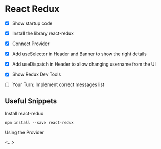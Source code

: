 # React Redux

- [x] Show startup code

- [x] Install the library react-redux

- [x] Connect Provider

- [x] Add useSelector in Header and Banner to show the right details

- [x] Add useDispatch in Header to allow changing username from the UI

- [x] Show Redux Dev Tools

- [ ] Your Turn: Implement correct messages list



## Useful Snippets

Install react-redux

```
npm install --save react-redux
```


Using the Provider

<Provider store={store}>
  <...>
</Provider>


